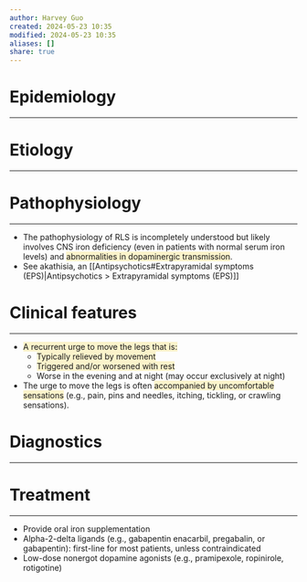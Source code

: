 ```yaml
---
author: Harvey Guo
created: 2024-05-23 10:35
modified: 2024-05-23 10:35
aliases: []
share: true
---
```

# Epidemiology
---


# Etiology
---


# Pathophysiology
---
- The pathophysiology of RLS is incompletely understood but likely involves CNS iron deficiency (even in patients with normal serum iron levels) and <span style="background:rgba(240, 200, 0, 0.2)">abnormalities in dopaminergic transmission</span>.
- See akathisia, an [[Antipsychotics#Extrapyramidal symptoms (EPS)|Antipsychotics > Extrapyramidal symptoms (EPS)]]
# Clinical features
---
- <span style="background:rgba(240, 200, 0, 0.2)">A recurrent urge to move the legs that is:</span>
	- <span style="background:rgba(240, 200, 0, 0.2)">Typically relieved by movement</span>
	- <span style="background:rgba(240, 200, 0, 0.2)">Triggered and/or worsened with rest</span>
	- Worse in the evening and at night (may occur exclusively at night)
- The urge to move the legs is often <span style="background:rgba(240, 200, 0, 0.2)">accompanied by uncomfortable sensations</span> (e.g., pain, pins and needles, itching, tickling, or crawling sensations).

# Diagnostics
---


# Treatment
---
- Provide oral iron supplementation
- Alpha-2-delta ligands (e.g., gabapentin enacarbil, pregabalin, or gabapentin): first-line for most patients, unless contraindicated
- Low-dose nonergot dopamine agonists (e.g., pramipexole, ropinirole, rotigotine)
